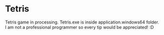 # Tetris
Tetris game in processing. Tetris.exe is inside application.windows64 folder.
I am not a professional programmer so every tip would be appreciated! :D
